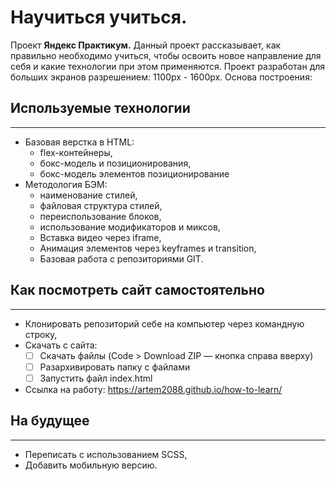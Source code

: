 # Научиться учиться.

Проект **Яндекс Практикум.**
Данный проект рассказывает, как правильно необходимо учиться, чтобы освоить новое направление для себя и какие технологии при этом применяются.
Проект разработан для больших экранов разрешением: 1100px - 1600px.
Основа построения:

## Используемые технологии

---

- Базовая верстка в HTML:
  - flex-контейнеры,
  - бокс-модель и позиционирования,
  - бокс-модель элементов позиционирование
- Методология БЭМ:
  - наименование стилей,
  - файловая структура стилей,
  - переиспользование блоков,
  - использование модификаторов и миксов,
  - Вставка видео через iframe,
  - Анимация элементов через keyframes и transition,
  - Базовая работа с репозиториями GIT.

## Как посмотреть сайт самостоятельно

---

- Клонировать репозиторий себе на компьютер через командную строку,
- Скачать с сайта:
  - [ ] Скачать файлы (Code > Download ZIP — кнопка справа вверху)
  - [ ] Разархивировать папку с файлами
  - [ ] Запустить файл index.html
- Ссылка на работу: https://artem2088.github.io/how-to-learn/

## На будущее

---

- Переписать с использованием SCSS,
- Добавить мобильную версию.
